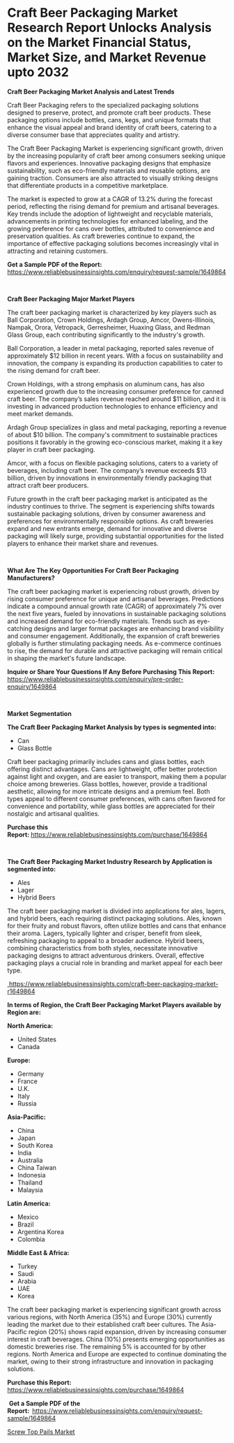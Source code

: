<p><h1>Craft Beer Packaging Market Research Report Unlocks Analysis on the Market Financial Status, Market Size, and Market Revenue upto 2032</h1></p><p><strong>Craft Beer Packaging Market Analysis and Latest Trends</strong></p>
<p><p>Craft Beer Packaging refers to the specialized packaging solutions designed to preserve, protect, and promote craft beer products. These packaging options include bottles, cans, kegs, and unique formats that enhance the visual appeal and brand identity of craft beers, catering to a diverse consumer base that appreciates quality and artistry. </p><p>The Craft Beer Packaging Market is experiencing significant growth, driven by the increasing popularity of craft beer among consumers seeking unique flavors and experiences. Innovative packaging designs that emphasize sustainability, such as eco-friendly materials and reusable options, are gaining traction. Consumers are also attracted to visually striking designs that differentiate products in a competitive marketplace. </p><p>The market is expected to grow at a CAGR of 13.2% during the forecast period, reflecting the rising demand for premium and artisanal beverages. Key trends include the adoption of lightweight and recyclable materials, advancements in printing technologies for enhanced labeling, and the growing preference for cans over bottles, attributed to convenience and preservation qualities. As craft breweries continue to expand, the importance of effective packaging solutions becomes increasingly vital in attracting and retaining customers.</p></p>
<p><strong>Get a Sample PDF of the Report:&nbsp;</strong> <a href="https://www.reliablebusinessinsights.com/enquiry/request-sample/1649864?utm_campaign=3273&utm_medium=2&utm_source=Github&utm_content=ia&utm_term=08032025&utm_id=craft-beer-packaging">https://www.reliablebusinessinsights.com/enquiry/request-sample/1649864</a></p>
<p>&nbsp;</p>
<p><strong>Craft Beer Packaging Major Market Players</strong></p>
<p><p>The craft beer packaging market is characterized by key players such as Ball Corporation, Crown Holdings, Ardagh Group, Amcor, Owens-Illinois, Nampak, Orora, Vetropack, Gerresheimer, Huaxing Glass, and Redman Glass Group, each contributing significantly to the industry's growth.</p><p>Ball Corporation, a leader in metal packaging, reported sales revenue of approximately $12 billion in recent years. With a focus on sustainability and innovation, the company is expanding its production capabilities to cater to the rising demand for craft beer.</p><p>Crown Holdings, with a strong emphasis on aluminum cans, has also experienced growth due to the increasing consumer preference for canned craft beer. The company’s sales revenue reached around $11 billion, and it is investing in advanced production technologies to enhance efficiency and meet market demands.</p><p>Ardagh Group specializes in glass and metal packaging, reporting a revenue of about $10 billion. The company's commitment to sustainable practices positions it favorably in the growing eco-conscious market, making it a key player in craft beer packaging.</p><p>Amcor, with a focus on flexible packaging solutions, caters to a variety of beverages, including craft beer. The company’s revenue exceeds $13 billion, driven by innovations in environmentally friendly packaging that attract craft beer producers.</p><p>Future growth in the craft beer packaging market is anticipated as the industry continues to thrive. The segment is experiencing shifts towards sustainable packaging solutions, driven by consumer awareness and preferences for environmentally responsible options. As craft breweries expand and new entrants emerge, demand for innovative and diverse packaging will likely surge, providing substantial opportunities for the listed players to enhance their market share and revenues.</p></p>
<p>&nbsp;</p>
<p><strong>What Are The Key Opportunities For Craft Beer Packaging Manufacturers?</strong></p>
<p><p>The craft beer packaging market is experiencing robust growth, driven by rising consumer preference for unique and artisanal beverages. Predictions indicate a compound annual growth rate (CAGR) of approximately 7% over the next five years, fueled by innovations in sustainable packaging solutions and increased demand for eco-friendly materials. Trends such as eye-catching designs and larger format packages are enhancing brand visibility and consumer engagement. Additionally, the expansion of craft breweries globally is further stimulating packaging needs. As e-commerce continues to rise, the demand for durable and attractive packaging will remain critical in shaping the market's future landscape.</p></p>
<p><strong>Inquire or Share Your Questions If Any Before Purchasing This Report:</strong> <a href="https://www.reliablebusinessinsights.com/enquiry/pre-order-enquiry/1649864?utm_campaign=3273&utm_medium=2&utm_source=Github&utm_content=ia&utm_term=08032025&utm_id=craft-beer-packaging">https://www.reliablebusinessinsights.com/enquiry/pre-order-enquiry/1649864</a></p>
<p>&nbsp;</p>
<p><strong>Market Segmentation</strong></p>
<p><strong>The Craft Beer Packaging Market Analysis by types is segmented into:</strong></p>
<p><ul><li>Can</li><li>Glass Bottle</li></ul></p>
<p><p>Craft beer packaging primarily includes cans and glass bottles, each offering distinct advantages. Cans are lightweight, offer better protection against light and oxygen, and are easier to transport, making them a popular choice among breweries. Glass bottles, however, provide a traditional aesthetic, allowing for more intricate designs and a premium feel. Both types appeal to different consumer preferences, with cans often favored for convenience and portability, while glass bottles are appreciated for their nostalgic and artisanal qualities.</p></p>
<p><strong>Purchase this Report:&nbsp;</strong><a href="https://www.reliablebusinessinsights.com/purchase/1649864?utm_campaign=3273&utm_medium=2&utm_source=Github&utm_content=ia&utm_term=08032025&utm_id=craft-beer-packaging">https://www.reliablebusinessinsights.com/purchase/1649864</a></p>
<p>&nbsp;</p>
<p><strong>The Craft Beer Packaging Market Industry Research by Application is segmented into:</strong></p>
<p><ul><li>Ales</li><li>Lager</li><li>Hybrid Beers</li></ul></p>
<p><p>The craft beer packaging market is divided into applications for ales, lagers, and hybrid beers, each requiring distinct packaging solutions. Ales, known for their fruity and robust flavors, often utilize bottles and cans that enhance their aroma. Lagers, typically lighter and crisper, benefit from sleek, refreshing packaging to appeal to a broader audience. Hybrid beers, combining characteristics from both styles, necessitate innovative packaging designs to attract adventurous drinkers. Overall, effective packaging plays a crucial role in branding and market appeal for each beer type.</p></p>
<p><a href="https://www.reliablebusinessinsights.com/craft-beer-packaging-market-r1649864?utm_campaign=3273&utm_medium=2&utm_source=Github&utm_content=ia&utm_term=08032025&utm_id=craft-beer-packaging">&nbsp;https://www.reliablebusinessinsights.com/craft-beer-packaging-market-r1649864</a></p>
<p><strong>In terms of Region, the Craft Beer Packaging Market Players available by Region are:</strong></p>
<p>
    <p> <strong> North America: </strong>
        <ul>
            <li>United States</li>
            <li>Canada</li>
        </ul>
        </p> 
    <p> <strong> Europe: </strong>
        <ul>
            <li>Germany</li>
            <li>France</li>
            <li>U.K.</li>
            <li>Italy</li>
            <li>Russia</li>
        </ul>
        </p> 
    <p> <strong> Asia-Pacific: </strong>
        <ul>
            <li>China</li>
            <li>Japan</li>
            <li>South Korea</li>
            <li>India</li>
            <li>Australia</li>
            <li>China Taiwan</li>
            <li>Indonesia</li>
            <li>Thailand</li>
            <li>Malaysia</li>
        </ul>
        </p> 
    <p> <strong> Latin America: </strong>
        <ul>
            <li>Mexico</li>
            <li>Brazil</li>
            <li>Argentina Korea</li>
            <li>Colombia</li>
        </ul>
        </p> 
    <p> <strong> Middle East & Africa: </strong>
        <ul>
            <li>Turkey</li>
            <li>Saudi</li>
            <li>Arabia</li>
            <li>UAE</li>
            <li>Korea</li>
        </ul>
    </p>
    </p>
<p><p>The craft beer packaging market is experiencing significant growth across various regions, with North America (35%) and Europe (30%) currently leading the market due to their established craft beer cultures. The Asia-Pacific region (20%) shows rapid expansion, driven by increasing consumer interest in craft beverages. China (10%) presents emerging opportunities as domestic breweries rise. The remaining 5% is accounted for by other regions. North America and Europe are expected to continue dominating the market, owing to their strong infrastructure and innovation in packaging solutions.</p></p>
<p><strong>Purchase this Report: </strong><a href="https://www.reliablebusinessinsights.com/purchase/1649864?utm_campaign=3273&utm_medium=2&utm_source=Github&utm_content=ia&utm_term=08032025&utm_id=craft-beer-packaging">https://www.reliablebusinessinsights.com/purchase/1649864</a></p>
<p>&nbsp;<strong>Get a Sample PDF of the Report:&nbsp;&nbsp;</strong><a href="https://www.reliablebusinessinsights.com/enquiry/request-sample/1649864?utm_campaign=3273&utm_medium=2&utm_source=Github&utm_content=ia&utm_term=08032025&utm_id=craft-beer-packaging">https://www.reliablebusinessinsights.com/enquiry/request-sample/1649864</a></p>
<p><strong></strong></p>
<p><p><a href="https://github.com/alejnaouare/Market-Research-Report-List-1/blob/main/screw-top-pails-market.md?utm_campaign=3273&utm_medium=2&utm_source=Github&utm_content=ia&utm_term=08032025&utm_id=craft-beer-packaging">Screw Top Pails Market</a></p></p>